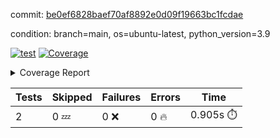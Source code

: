 commit: [be0ef6828baef70af8892e0d09f19663bc1fcdae](https://github.com/rcmdnk/s3-reader/tree/be0ef6828baef70af8892e0d09f19663bc1fcdae)

condition: branch=main, os=ubuntu-latest, python_version=3.9

[![test](https://github.com/rcmdnk/s3-reader/actions/workflows/test.yml/badge.svg)](https://github.com/rcmdnk/s3-reader/actions/runs/17932771525)
<a href="https://github.com/rcmdnk/s3-reader/blob/be0ef6828baef70af8892e0d09f19663bc1fcdae/README.md"><img alt="Coverage" src="https://img.shields.io/badge/Coverage-36%25-red.svg" /></a><details><summary>Coverage Report </summary><table><tr><th>File</th><th>Stmts</th><th>Miss</th><th>Cover</th><th>Missing</th></tr><tbody><tr><td colspan="5"><b>src/s3_reader</b></td></tr><tr><td>&nbsp; &nbsp;<a href="https://github.com/rcmdnk/s3-reader/blob/be0ef6828baef70af8892e0d09f19663bc1fcdae/src/s3_reader/__init__.py">\_\_init\_\_.py</a></td><td>8</td><td>2</td><td>75%</td><td><a href="https://github.com/rcmdnk/s3-reader/blob/be0ef6828baef70af8892e0d09f19663bc1fcdae/src/s3_reader/__init__.py#L11-L12">11&ndash;12</a></td></tr><tr><td>&nbsp; &nbsp;<a href="https://github.com/rcmdnk/s3-reader/blob/be0ef6828baef70af8892e0d09f19663bc1fcdae/src/s3_reader/file.py">file.py</a></td><td>93</td><td>64</td><td>31%</td><td><a href="https://github.com/rcmdnk/s3-reader/blob/be0ef6828baef70af8892e0d09f19663bc1fcdae/src/s3_reader/file.py#L60-L63">60&ndash;63</a>, <a href="https://github.com/rcmdnk/s3-reader/blob/be0ef6828baef70af8892e0d09f19663bc1fcdae/src/s3_reader/file.py#L66">66</a>, <a href="https://github.com/rcmdnk/s3-reader/blob/be0ef6828baef70af8892e0d09f19663bc1fcdae/src/s3_reader/file.py#L69-L76">69&ndash;76</a>, <a href="https://github.com/rcmdnk/s3-reader/blob/be0ef6828baef70af8892e0d09f19663bc1fcdae/src/s3_reader/file.py#L79-L81">79&ndash;81</a>, <a href="https://github.com/rcmdnk/s3-reader/blob/be0ef6828baef70af8892e0d09f19663bc1fcdae/src/s3_reader/file.py#L85-L91">85&ndash;91</a>, <a href="https://github.com/rcmdnk/s3-reader/blob/be0ef6828baef70af8892e0d09f19663bc1fcdae/src/s3_reader/file.py#L95-L99">95&ndash;99</a>, <a href="https://github.com/rcmdnk/s3-reader/blob/be0ef6828baef70af8892e0d09f19663bc1fcdae/src/s3_reader/file.py#L104-L150">104&ndash;150</a>, <a href="https://github.com/rcmdnk/s3-reader/blob/be0ef6828baef70af8892e0d09f19663bc1fcdae/src/s3_reader/file.py#L153-L165">153&ndash;165</a></td></tr><tr><td><b>TOTAL</b></td><td><b>103</b></td><td><b>66</b></td><td><b>36%</b></td><td>&nbsp;</td></tr></tbody></table></details>

| Tests | Skipped | Failures | Errors | Time |
| ----- | ------- | -------- | -------- | ------------------ |
| 2 | 0 :zzz: | 0 :x: | 0 :fire: | 0.905s :stopwatch: |

